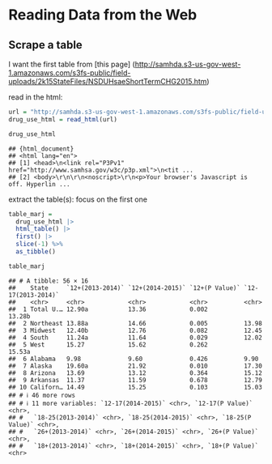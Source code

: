 Reading Data from the Web
================

## Scrape a table

I want the first table from \[this page\]
(<http://samhda.s3-us-gov-west-1.amazonaws.com/s3fs-public/field-uploads/2k15StateFiles/NSDUHsaeShortTermCHG2015.htm>)

read in the html:

``` r
url = "http://samhda.s3-us-gov-west-1.amazonaws.com/s3fs-public/field-uploads/2k15StateFiles/NSDUHsaeShortTermCHG2015.htm"
drug_use_html = read_html(url)

drug_use_html
```

    ## {html_document}
    ## <html lang="en">
    ## [1] <head>\n<link rel="P3Pv1" href="http://www.samhsa.gov/w3c/p3p.xml">\n<tit ...
    ## [2] <body>\r\n\r\n<noscript>\r\n<p>Your browser's Javascript is off. Hyperlin ...

extract the table(s): focus on the first one

``` r
table_marj = 
  drug_use_html |> 
  html_table() |> 
  first() |>
  slice(-1) %>% 
  as_tibble()

table_marj
```

    ## # A tibble: 56 × 16
    ##    State     `12+(2013-2014)` `12+(2014-2015)` `12+(P Value)` `12-17(2013-2014)`
    ##    <chr>     <chr>            <chr>            <chr>          <chr>             
    ##  1 Total U.… 12.90a           13.36            0.002          13.28b            
    ##  2 Northeast 13.88a           14.66            0.005          13.98             
    ##  3 Midwest   12.40b           12.76            0.082          12.45             
    ##  4 South     11.24a           11.64            0.029          12.02             
    ##  5 West      15.27            15.62            0.262          15.53a            
    ##  6 Alabama   9.98             9.60             0.426          9.90              
    ##  7 Alaska    19.60a           21.92            0.010          17.30             
    ##  8 Arizona   13.69            13.12            0.364          15.12             
    ##  9 Arkansas  11.37            11.59            0.678          12.79             
    ## 10 Californ… 14.49            15.25            0.103          15.03             
    ## # ℹ 46 more rows
    ## # ℹ 11 more variables: `12-17(2014-2015)` <chr>, `12-17(P Value)` <chr>,
    ## #   `18-25(2013-2014)` <chr>, `18-25(2014-2015)` <chr>, `18-25(P Value)` <chr>,
    ## #   `26+(2013-2014)` <chr>, `26+(2014-2015)` <chr>, `26+(P Value)` <chr>,
    ## #   `18+(2013-2014)` <chr>, `18+(2014-2015)` <chr>, `18+(P Value)` <chr>
